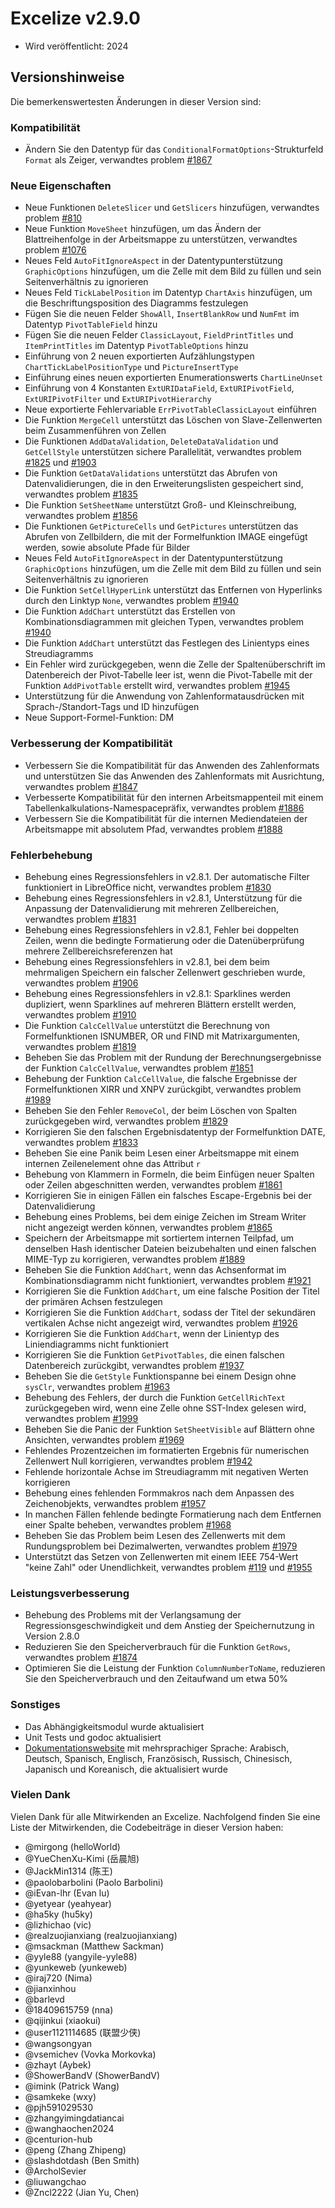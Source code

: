 # Excelize v2.9.0

* Wird veröffentlicht: 2024

## Versionshinweise

Die bemerkenswertesten Änderungen in dieser Version sind:

### Kompatibilität

* Ändern Sie den Datentyp für das `ConditionalFormatOptions`-Strukturfeld `Format` als Zeiger, verwandtes problem [#1867](https://github.com/xuri/excelize/issues/1867)

### Neue Eigenschaften

* Neue Funktionen `DeleteSlicer` und `GetSlicers` hinzufügen, verwandtes problem [#810](https://github.com/xuri/excelize/issues/810)
* Neue Funktion `MoveSheet` hinzufügen, um das Ändern der Blattreihenfolge in der Arbeitsmappe zu unterstützen, verwandtes problem [#1076](https://github.com/xuri/excelize/issues/1076)
* Neues Feld `AutoFitIgnoreAspect` in der Datentypunterstützung `GraphicOptions` hinzufügen, um die Zelle mit dem Bild zu füllen und sein Seitenverhältnis zu ignorieren
* Neues Feld `TickLabelPosition` im Datentyp `ChartAxis` hinzufügen, um die Beschriftungsposition des Diagramms festzulegen
* Fügen Sie die neuen Felder `ShowAll`, `InsertBlankRow` und `NumFmt` im Datentyp `PivotTableField` hinzu
* Fügen Sie die neuen Felder `ClassicLayout`, `FieldPrintTitles` und `ItemPrintTitles` im Datentyp `PivotTableOptions` hinzu
* Einführung von 2 neuen exportierten Aufzählungstypen `ChartTickLabelPositionType` und `PictureInsertType`
* Einführung eines neuen exportierten Enumerationswerts `ChartLineUnset`
* Einführung von 4 Konstanten `ExtURIDataField`, `ExtURIPivotField`, `ExtURIPivotFilter` und `ExtURIPivotHierarchy`
* Neue exportierte Fehlervariable `ErrPivotTableClassicLayout` einführen
* Die Funktion `MergeCell` unterstützt das Löschen von Slave-Zellenwerten beim Zusammenführen von Zellen
* Die Funktionen `AddDataValidation`, `DeleteDataValidation` und `GetCellStyle` unterstützen sichere Parallelität, verwandtes problem [#1825](https://github.com/xuri/excelize/issues/1825) und [#1903](https://github.com/xuri/excelize/issues/1903)
* Die Funktion `GetDataValidations` unterstützt das Abrufen von Datenvalidierungen, die in den Erweiterungslisten gespeichert sind, verwandtes problem [#1835](https://github.com/xuri/excelize/issues/1835)
* Die Funktion `SetSheetName` unterstützt Groß- und Kleinschreibung, verwandtes problem [#1856](https://github.com/xuri/excelize/issues/1856)
* Die Funktionen `GetPictureCells` und `GetPictures` unterstützen das Abrufen von Zellbildern, die mit der Formelfunktion IMAGE eingefügt werden, sowie absolute Pfade für Bilder
* Neues Feld `AutoFitIgnoreAspect` in der Datentypunterstützung `GraphicOptions` hinzufügen, um die Zelle mit dem Bild zu füllen und sein Seitenverhältnis zu ignorieren
* Die Funktion `SetCellHyperLink` unterstützt das Entfernen von Hyperlinks durch den Linktyp `None`, verwandtes problem [#1940](https://github.com/xuri/excelize/issues/1940)
* Die Funktion `AddChart` unterstützt das Erstellen von Kombinationsdiagrammen mit gleichen Typen, verwandtes problem [#1940](https://github.com/xuri/excelize/issues/1940)
* Die Funktion `AddChart` unterstützt das Festlegen des Linientyps eines Streudiagramms
* Ein Fehler wird zurückgegeben, wenn die Zelle der Spaltenüberschrift im Datenbereich der Pivot-Tabelle leer ist, wenn die Pivot-Tabelle mit der Funktion `AddPivotTable` erstellt wird, verwandtes problem [#1945](https://github.com/xuri/excelize/issues/1945)
* Unterstützung für die Anwendung von Zahlenformatausdrücken mit Sprach-/Standort-Tags und ID hinzufügen
* Neue Support-Formel-Funktion: DM

### Verbesserung der Kompatibilität

* Verbessern Sie die Kompatibilität für das Anwenden des Zahlenformats und unterstützen Sie das Anwenden des Zahlenformats mit Ausrichtung, verwandtes problem [#1847](https://github.com/xuri/excelize/issues/1847)
* Verbesserte Kompatibilität für den internen Arbeitsmappenteil mit einem Tabellenkalkulations-Namespacepräfix, verwandtes problem [#1886](https://github.com/xuri/excelize/issues/1886)
* Verbessern Sie die Kompatibilität für die internen Mediendateien der Arbeitsmappe mit absolutem Pfad, verwandtes problem [#1888](https://github.com/xuri/excelize/issues/1888)

### Fehlerbehebung

* Behebung eines Regressionsfehlers in v2.8.1. Der automatische Filter funktioniert in LibreOffice nicht, verwandtes problem [#1830](https://github.com/xuri/excelize/issues/1830)
* Behebung eines Regressionsfehlers in v2.8.1, Unterstützung für die Anpassung der Datenvalidierung mit mehreren Zellbereichen, verwandtes problem [#1831](https://github.com/xuri/excelize/issues/1831)
* Behebung eines Regressionsfehlers in v2.8.1, Fehler bei doppelten Zeilen, wenn die bedingte Formatierung oder die Datenüberprüfung mehrere Zellbereichsreferenzen hat
* Behebung eines Regressionsfehlers in v2.8.1, bei dem beim mehrmaligen Speichern ein falscher Zellenwert geschrieben wurde, verwandtes problem [#1906](https://github.com/xuri/excelize/issues/1906)
* Behebung eines Regressionsfehlers in v2.8.1: Sparklines werden dupliziert, wenn Sparklines auf mehreren Blättern erstellt werden, verwandtes problem [#1910](https://github.com/xuri/excelize/issues/1910)
* Die Funktion `CalcCellValue` unterstützt die Berechnung von Formelfunktionen ISNUMBER, OR und FIND mit Matrixargumenten, verwandtes problem [#1819](https://github.com/xuri/excelize/issues/1819)
* Beheben Sie das Problem mit der Rundung der Berechnungsergebnisse der Funktion `CalcCellValue`, verwandtes problem [#1851](https://github.com/xuri/excelize/issues/1851)
* Behebung der Funktion `CalcCellValue`, die falsche Ergebnisse der Formelfunktionen XIRR und XNPV zurückgibt, verwandtes problem [#1989](https://github.com/xuri/excelize/issues/1989)
* Beheben Sie den Fehler `RemoveCol`, der beim Löschen von Spalten zurückgegeben wird, verwandtes problem [#1829](https://github.com/xuri/excelize/issues/1829)
* Korrigieren Sie den falschen Ergebnisdatentyp der Formelfunktion DATE, verwandtes problem [#1833](https://github.com/xuri/excelize/issues/1833)
* Beheben Sie eine Panik beim Lesen einer Arbeitsmappe mit einem internen Zeilenelement ohne das Attribut `r`
* Behebung von Klammern in Formeln, die beim Einfügen neuer Spalten oder Zeilen abgeschnitten werden, verwandtes problem [#1861](https://github.com/xuri/excelize/issues/1861)
* Korrigieren Sie in einigen Fällen ein falsches Escape-Ergebnis bei der Datenvalidierung
* Behebung eines Problems, bei dem einige Zeichen im Stream Writer nicht angezeigt werden können, verwandtes problem [#1865](https://github.com/xuri/excelize/issues/1865)
* Speichern der Arbeitsmappe mit sortiertem internen Teilpfad, um denselben Hash identischer Dateien beizubehalten und einen falschen MIME-Typ zu korrigieren, verwandtes problem [#1889](https://github.com/xuri/excelize/issues/1889)
* Beheben Sie die Funktion `AddChart`, wenn das Achsenformat im Kombinationsdiagramm nicht funktioniert, verwandtes problem [#1921](https://github.com/xuri/excelize/issues/1921)
* Korrigieren Sie die Funktion `AddChart`, um eine falsche Position der Titel der primären Achsen festzulegen
* Korrigieren Sie die Funktion `AddChart`, sodass der Titel der sekundären vertikalen Achse nicht angezeigt wird, verwandtes problem [#1926](https://github.com/xuri/excelize/issues/1926)
* Korrigieren Sie die Funktion `AddChart`, wenn der Linientyp des Liniendiagramms nicht funktioniert
* Korrigieren Sie die Funktion `GetPivotTables`, die einen falschen Datenbereich zurückgibt, verwandtes problem [#1937](https://github.com/xuri/excelize/issues/1937)
* Beheben Sie die `GetStyle` Funktionspanne bei einem Design ohne `sysClr`, verwandtes problem [#1963](https://github.com/xuri/excelize/issues/1963)
* Behebung des Fehlers, der durch die Funktion `GetCellRichText` zurückgegeben wird, wenn eine Zelle ohne SST-Index gelesen wird, verwandtes problem [#1999](https://github.com/xuri/excelize/issues/1999)
* Beheben Sie die Panic der Funktion `SetSheetVisible` auf Blättern ohne Ansichten, verwandtes problem [#1969](https://github.com/xuri/excelize/issues/1969)
* Fehlendes Prozentzeichen im formatierten Ergebnis für numerischen Zellenwert Null korrigieren, verwandtes problem [#1942](https://github.com/xuri/excelize/issues/1942)
* Fehlende horizontale Achse im Streudiagramm mit negativen Werten korrigieren
* Behebung eines fehlenden Formmakros nach dem Anpassen des Zeichenobjekts, verwandtes problem [#1957](https://github.com/xuri/excelize/issues/1957)
* In manchen Fällen fehlende bedingte Formatierung nach dem Entfernen einer Spalte beheben, verwandtes problem [#1968](https://github.com/xuri/excelize/issues/1968)
* Beheben Sie das Problem beim Lesen des Zellenwerts mit dem Rundungsproblem bei Dezimalwerten, verwandtes problem [#1979](https://github.com/xuri/excelize/issues/1979)
* Unterstützt das Setzen von Zellenwerten mit einem IEEE 754-Wert "keine Zahl" oder Unendlichkeit, verwandtes problem [#119](https://github.com/xuri/excelize/issues/119) und [#1955](https://github.com/xuri/excelize/issues/1955)

### Leistungsverbesserung

* Behebung des Problems mit der Verlangsamung der Regressionsgeschwindigkeit und dem Anstieg der Speichernutzung in Version 2.8.0
* Reduzieren Sie den Speicherverbrauch für die Funktion `GetRows`, verwandtes problem [#1874](https://github.com/xuri/excelize/issues/1874)
* Optimieren Sie die Leistung der Funktion `ColumnNumberToName`, reduzieren Sie den Speicherverbrauch und den Zeitaufwand um etwa 50%

### Sonstiges

* Das Abhängigkeitsmodul wurde aktualisiert
* Unit Tests und godoc aktualisiert
* [Dokumentationswebsite](https://xuri.me/excelize) mit mehrsprachiger Sprache: Arabisch, Deutsch, Spanisch, Englisch, Französisch, Russisch, Chinesisch, Japanisch und Koreanisch, die aktualisiert wurde

### Vielen Dank

Vielen Dank für alle Mitwirkenden an Excelize. Nachfolgend finden Sie eine Liste der Mitwirkenden, die Codebeiträge in dieser Version haben:

* @mirgong (helloWorld)
* @YueChenXu-Kimi (岳晨旭)
* @JackMin1314 (陈王)
* @paolobarbolini (Paolo Barbolini)
* @iEvan-lhr (Evan lu)
* @yetyear (yeahyear)
* @ha5ky (hu5ky)
* @lizhichao (vic)
* @realzuojianxiang (realzuojianxiang)
* @msackman (Matthew Sackman)
* @yyle88 (yangyile-yyle88)
* @yunkeweb (yunkeweb)
* @iraj720 (Nima)
* @jianxinhou
* @barlevd
* @18409615759 (nna)
* @qijinkui (xiaokui)
* @user1121114685 (联盟少侠)
* @wangsongyan
* @vsemichev (Vovka Morkovka)
* @zhayt (Aybek)
* @ShowerBandV (ShowerBandV)
* @imink (Patrick Wang)
* @samkeke (wxy)
* @pjh591029530
* @zhangyimingdatiancai
* @wanghaochen2024
* @centurion-hub
* @peng (Zhang Zhipeng)
* @slashdotdash (Ben Smith)
* @ArcholSevier
* @liuwangchao
* @Zncl2222 (Jian Yu, Chen)
